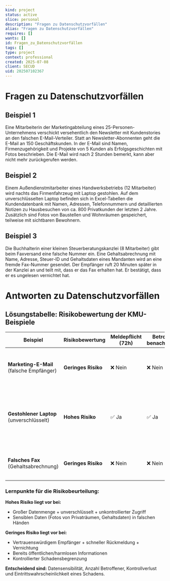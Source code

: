 ```yaml
---
kind: project
status: active
slice: personal
description: "Fragen zu Datenschutzvorfällen"
alias: "Fragen zu Datenschutzvorfällen"
requires: []
wants: []
id: Fragen_zu_Datenschutzvorfällen
tags: []
type: project
context: professional
created: 2025-07-08
client: SECUD
uid: 202507102367
---
```


# Fragen zu Datenschutzvorfällen

## Beispiel 1

Eine Mitarbeiterin der Marketingabteilung eines 25-Personen-Unternehmens verschickt versehentlich den Newsletter mit Kundenstories an den falschen E-Mail-Verteiler. Statt an Newsletter-Abonnenten geht die E-Mail an 150 Geschäftskunden. In der E-Mail sind Namen, Firmenzugehörigkeit und Projekte von 5 Kunden als Erfolgsgeschichten mit Fotos beschrieben. Die E-Mail wird nach 2 Stunden bemerkt, kann aber nicht mehr zurückgerufen werden.

## Beispiel 2

Einem Außendienstmitarbeiter eines Handwerksbetriebs (12 Mitarbeiter) wird nachts das Firmenfahrzeug mit Laptop gestohlen. Auf dem unverschlüsselten Laptop befinden sich in Excel-Tabellen die Kundendatenbank mit Namen, Adressen, Telefonnummern und detaillierten Notizen zu Hausbesuchen von ca. 800 Privatkunden der letzten 2 Jahre. Zusätzlich sind Fotos von Baustellen und Wohnräumen gespeichert, teilweise mit sichtbaren Bewohnern.

## Beispiel 3

Die Buchhalterin einer kleinen Steuerberatungskanzlei (8 Mitarbeiter) gibt beim Faxversand eine falsche Nummer ein. Eine Gehaltsabrechnung mit Name, Adresse, Steuer-ID und Gehaltsdaten eines Mandanten wird an eine fremde Fax-Nummer gesendet. Der Empfänger ruft 20 Minuten später in der Kanzlei an und teilt mit, dass er das Fax erhalten hat. Er bestätigt, dass er es ungelesen vernichtet hat.

# Antworten zu Datenschutzvorfällen

## **Lösungstabelle: Risikobewertung der KMU-Beispiele**

| **Beispiel**                             | **Risikobewertung** | **Meldepflicht (72h)** | **Betroffenen-benachrichtigung** | **Begründung**                                                                                               |
| ---------------------------------------- | ------------------- | ---------------------- | -------------------------------- | ------------------------------------------------------------------------------------------------------------ |
| **Marketing-E-Mail** (falsche Empfänger) | **Geringes Risiko** | ❌ Nein                | ❌ Nein                          | Bereits öffentliche Informationen (Kundenstories), begrenzte Anzahl, professioneller Kontext                 |
| **Gestohlener Laptop** (unverschlüsselt) | **Hohes Risiko**    | ✅ Ja                  | ✅ Ja                            | Große Datenmenge (800 Kunden), unverschlüsselt, sensible Wohnraumfotos, Diebstahl = unkontrollierter Zugriff |
| **Falsches Fax** (Gehaltsabrechnung)     | **Geringes Risiko** | ❌ Nein                | ❌ Nein                          | Empfänger vertrauenswürdig, ungelesen vernichtet, keine Weiterverbreitung                                    |

### **Lernpunkte für die Risikobeurteilung:**

**Hohes Risiko liegt vor bei:**

- Großer Datenmenge + unverschlüsselt + unkontrollierter Zugriff
- Sensiblen Daten (Fotos von Privaträumen, Gehaltsdaten) in falschen Händen

**Geringes Risiko liegt vor bei:**

- Vertrauenswürdigem Empfänger + schneller Rückmeldung + Vernichtung
- Bereits öffentlichen/harmlosen Informationen
- Kontrollierter Schadensbegrenzung

**Entscheidend sind:** Datensensibilität, Anzahl Betroffener, Kontrollverlust und Eintrittswahrscheinlichkeit eines Schadens.
